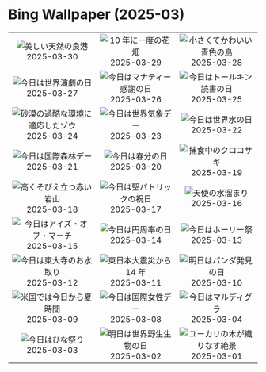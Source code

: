 # Bing Wallpaper (2025-03)

|  |  |  |
|:---:|:---:|:---:|
| ![](https://www.bing.com/th?id=OHR.SydneyHarbour_JA-JP1159048271_400x240.jpg "美しい天然の良港") 2025-03-30 | ![](https://www.bing.com/th?id=OHR.CarrizoBloom_JA-JP0990703107_400x240.jpg "10 年に一度の花畑") 2025-03-29 | ![](https://www.bing.com/th?id=OHR.NestingMonarch_JA-JP0784290288_400x240.jpg "小さくてかわいい青色の鳥") 2025-03-28 |
| ![](https://www.bing.com/th?id=OHR.OdeonAthens_JA-JP0554447843_400x240.jpg "今日は世界演劇の日") 2025-03-27 | ![](https://www.bing.com/th?id=OHR.CrystalManatee_JA-JP0403735948_400x240.jpg "今日はマナティー感謝の日") 2025-03-26 | ![](https://www.bing.com/th?id=OHR.HobbitHole_JA-JP0242283883_400x240.jpg "今日はトールキン読書の日") 2025-03-25 |
| ![](https://www.bing.com/th?id=OHR.ElephantGrass_JA-JP0063384057_400x240.jpg "砂漠の過酷な環境に適応したゾウ") 2025-03-24 | ![](https://www.bing.com/th?id=OHR.NebraskaStorm_JA-JP9880301157_400x240.jpg "今日は世界気象デー") 2025-03-23 | ![](https://www.bing.com/th?id=OHR.CenoteLilies_JA-JP9666252322_400x240.jpg "今日は世界水の日") 2025-03-22 |
| ![](https://www.bing.com/th?id=OHR.DanumValley_JA-JP9471621232_400x240.jpg "今日は国際森林デー") 2025-03-21 | ![](https://www.bing.com/th?id=OHR.SpringDaffodils_JA-JP0516701335_400x240.jpg "今日は春分の日") 2025-03-20 | ![](https://www.bing.com/th?id=OHR.BlackHeron_JA-JP0377876469_400x240.jpg "捕食中のクロコサギ") 2025-03-19 |
| ![](https://www.bing.com/th?id=OHR.SedonaSpring_JA-JP0072901423_400x240.jpg "高くそびえ立つ赤い岩山") 2025-03-18 | ![](https://www.bing.com/th?id=OHR.BeckettBridge_JA-JP9875156013_400x240.jpg "今日は聖パトリックの祝日") 2025-03-17 | ![](https://www.bing.com/th?id=OHR.NusaPenida_JA-JP6740183252_400x240.jpg "天使の水溜まり") 2025-03-16 |
| ![](https://www.bing.com/th?id=OHR.ForumRomanum_JA-JP6466904487_400x240.jpg "今日はアイズ・オブ・マーチ") 2025-03-15 | ![](https://www.bing.com/th?id=OHR.BasqueDolmen_JA-JP6281411037_400x240.jpg "今日は円周率の日") 2025-03-14 | ![](https://www.bing.com/th?id=OHR.HoliColors_JA-JP6070846521_400x240.jpg "今日はホーリー祭") 2025-03-13 |
| ![](https://www.bing.com/th?id=OHR.Omizutori2025_JA-JP2990990687_400x240.jpg "今日は東大寺のお水取り") 2025-03-12 | ![](https://www.bing.com/th?id=OHR.TohokuEarthquake2025_JA-JP8965651144_400x240.jpg "東日本大震災から 14 年") 2025-03-11 | ![](https://www.bing.com/th?id=OHR.PandaSnow_JA-JP3991253092_400x240.jpg "明日はパンダ発見の日") 2025-03-10 |
| ![](https://www.bing.com/th?id=OHR.ItalyClock_JA-JP3693788365_400x240.jpg "米国では今日から夏時間") 2025-03-09 | ![](https://www.bing.com/th?id=OHR.FearlessWomen_JA-JP3446140149_400x240.jpg "今日は国際女性デー") 2025-03-08 | ![](https://www.bing.com/th?id=OHR.MardiGrasJackson_JA-JP2336854900_400x240.jpg "今日はマルディグラ") 2025-03-04 |
| ![](https://www.bing.com/th?id=OHR.Hinamatsuri2025_JA-JP2146557406_400x240.jpg "今日はひな祭り") 2025-03-03 | ![](https://www.bing.com/th?id=OHR.HornbillPair_JA-JP1960738768_400x240.jpg "明日は世界野生生物の日") 2025-03-02 | ![](https://www.bing.com/th?id=OHR.EucalyptusForest_JA-JP1746182669_400x240.jpg "ユーカリの木が織りなす絶景") 2025-03-01 |
